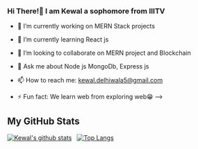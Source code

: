 ### Hi There!👋 I am Kewal a sophomore from IIITV





- 🔭 I’m currently working on MERN Stack projects
- 🌱 I’m currently learning React js
- 👯 I’m looking to collaborate on MERN project and Blockchain

- 💬 Ask me about Node js MongoDb, Express js
- 📫 How to reach me: kewal.delhiwala5@gmail.com

- ⚡ Fun fact: We learn web from exploring web😁
-->
<h2> My GitHub Stats</h2>

[![Kewal's github stats](https://github-readme-stats.vercel.app/api?username=kewal-wq&count_private=true&show_icons=true&theme=nord&hide_rank=true)](https://github.com/anuraghazra/github-readme-stats) &nbsp;
[![Top Langs](https://github-readme-stats.vercel.app/api/top-langs/?username=kewal-wq&layout=compact)](https://github.com/anuraghazra/github-readme-stats)


